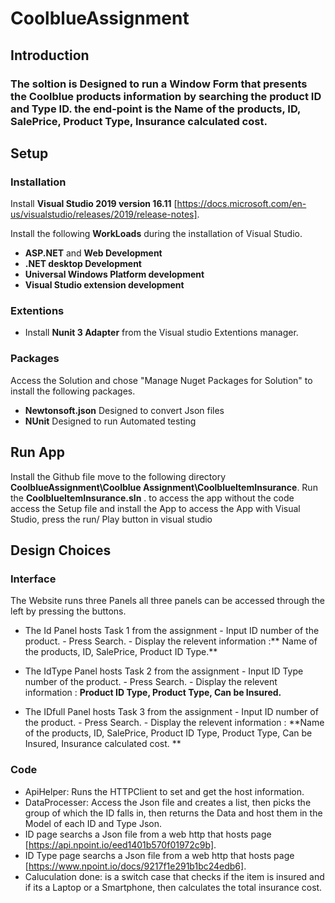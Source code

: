 # CoolblueAssignment
## Introduction
### The soltion is Designed to run a Window Form that presents the Coolblue products information by searching the product ID and Type ID. the end-point is the Name of the products, ID, SalePrice, Product Type, Insurance calculated cost. 


## Setup
### Installation

Install **Visual Studio 2019 version 16.11** [https://docs.microsoft.com/en-us/visualstudio/releases/2019/release-notes].

Install the following **WorkLoads** during the installation of Visual Studio.
- **ASP.NET** and **Web Development**
- **.NET desktop Development**
- **Universal Windows Platform development**
- **Visual Studio extension development**


### Extentions
- Install **Nunit 3 Adapter** from the Visual studio Extentions manager.

### Packages
Access the Solution and chose "Manage Nuget Packages for Solution" to install the following packages.
- **Newtonsoft.json**
      Designed to convert Json files
- **NUnit**
      Designed to run Automated testing

## Run App
Install the Github file move to the following directory **CoolblueAssignment\Coolblue Assignment\CoolblueItemInsurance**.
Run the **CoolblueItemInsurance.sln** .
to access the app without the code access the Setup file and install the App
to access the App with Visual Studio, press the run/ Play button in visual studio

## Design Choices
### Interface
The Website runs three Panels  all three panels can be accessed through the left by pressing the buttons. 

- The Id Panel hosts Task 1 from the assignment
              - Input ID number of the product. 
              - Press Search. 
              - Display the relevent information :** Name of the products, ID, SalePrice, Product ID Type.**
              
- The IdType Panel hosts Task 2 from the assignment
              - Input ID Type number of the product. 
              - Press Search. 
              - Display the relevent information : **Product ID Type,  Product Type, Can be Insured.**
              
- The IDfull Panel hosts Task 3 from the assignment
              - Input ID number of the product. 
              - Press Search. 
              - Display the relevent information : **Name of the products, ID, SalePrice, Product ID Type,  Product Type, Can be Insured, Insurance calculated cost. **

### Code

- ApiHelper: Runs the HTTPClient to set and get the host information.
- DataProcesser: Access the Json file and creates a list, then picks the group of which the ID falls in, then returns the Data and host them in the Model of each ID and Type Json.
- ID page searchs a Json file from a web http that hosts page [https://api.npoint.io/eed1401b570f01972c9b].
- ID Type page searchs a Json file from a web http that hosts page [https://www.npoint.io/docs/9217f1e291b1bc24edb6].
- Caluculation done: is a switch case that checks if the item is insured and if its a Laptop or a Smartphone, then calculates the total insurance cost.

